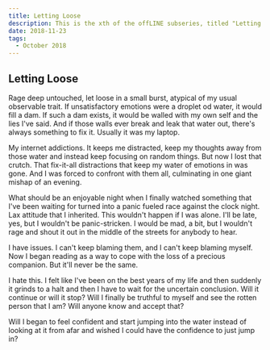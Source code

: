 ```yaml
---
title: Letting Loose
description: This is the xth of the offLINE subseries, titled "Letting Loose".
date: 2018-11-23
tags: 
  - October 2018
---
```


## Letting Loose

Rage deep untouched, let loose in a small burst, atypical of my usual observable trait. If unsatisfactory emotions were a droplet od water, it would fill a dam. If such a dam exists, it would be walled with my own self and the lies I've said. And if those walls ever break and leak that water out, there's always something to fix it. Usually it was my laptop. 

My internet addictions. It keeps me distracted, keep my thoughts away from those water and instead keep focusing on random things. But now I lost that crutch. That fix-it-all distractions that keep my water of emotions in was gone. And I was forced to confront with them all, culminating in one giant mishap of an evening. 

What should be an enjoyable night when I finally watched something that I've been waiting for turned into a panic fueled race against the clock night. Lax attitude that I inherited. This wouldn't happen if I was alone. I'll be late, yes, but I wouldn't be panic-stricken. I would be mad, a bit, but I wouldn't rage and shout it out in the middle of the streets for anybody to hear. 

I have issues. I can't keep blaming them, and I can't keep blaming myself. Now I began reading as a way to cope with the loss of a precious companion. But it'll never be the same. 

I hate this. I felt like I've been on the best years of my life and then suddenly it grinds to a halt and then I have to wait for the uncertain conclusion. Will it continue or will it stop? Will I finally be truthful to myself and see the rotten person that I am? Will anyone know and accept that?

Will I began to feel confident and start jumping into the water instead of looking at it from afar and wished I could have the confidence to just jump in?